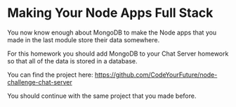 # Making Your Node Apps Full Stack

You now know enough about MongoDB to make the Node apps that you made in the last module store their data somewhere.

For this homework you should add MongoDB to your Chat Server homework so that all of the data is stored in a database.

You can find the project here:
https://github.com/CodeYourFuture/node-challenge-chat-server

You should continue with the same project that you made before.
